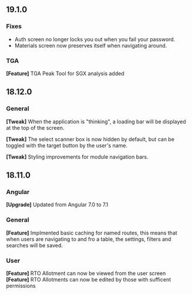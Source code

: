 ## 19.1.0
### Fixes
   - Auth screen no longer locks you out when you fail your password.
   - Materials screen now preserves itself when navigating around. 

### TGA
   **[Feature]** TGA Peak Tool for SGX analysis added   



## 18.12.0 
### General
   **[Tweak]**  When the application is "thinking", a loading bar will be displayed at the top of the screen. 

   **[Tweak]**  The select scanner box is now hidden by default, but can be toggled with the target button by the user's name.

   **[Tweak]**  Styling improvements for module navigation bars. 



## 18.11.0

### Angular 
   **[Upgrade]** Updated from Angular 7.0 to 7.1  

### General
   **[Feature]** Implmented basic caching for named routes, this means that when users are navigating to and fro a table, the settings, filters and searches will be saved.  
   
### User
   **[Feature]** RTO Allotment can now be viewed from the user screen  
   **[Feature]** RTO Allotments can now be edited by those with sufficent permissions  


